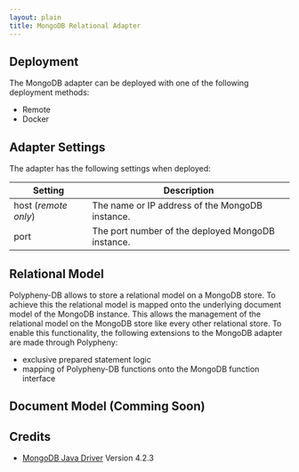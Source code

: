 ```yaml
---
layout: plain
title: MongoDB Relational Adapter
---
```


## Deployment
The MongoDB adapter can be deployed with one of the following deployment methods:
- Remote
- Docker


## Adapter Settings

The adapter has the following settings when deployed:

| Setting              | Description                                                                                                                                                       |
|----------------------|-------------------------------------------------------------------------------------------------------------------------------------------------------------------|
| host (*remote only*)        | The name or IP address of the MongoDB instance.                                                                                                      |
| port                 | The port number of the deployed MongoDB instance.                                                                                                     |


## Relational Model
Polypheny-DB allows to store a relational model on a MongoDB store. To achieve this the relational model is mapped 
onto the underlying document model of the MongoDB instance. 
This allows the management of the relational model on the MongoDB store like every other relational store.
To enable this functionality, the following extensions to the MongoDB adapter are made through Polypheny:
- exclusive prepared statement logic 
- mapping of Polypheny-DB functions onto the MongoDB function interface

## Document Model (Comming Soon)


## Credits
- [MongoDB Java Driver](https://mongodb.github.io/mongo-java-driver/) Version 4.2.3
